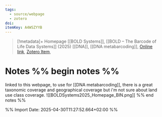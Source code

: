 ```yaml
---
tags:
  - source/webpage
  - zotero
doi: 
itemKey: A4WSZYYB
---
```

>[!metadata]+
> Homepage
> [[BOLD Systems]], 
> [[BOLD – The Barcode of Life Data Systems]] (2025)
> [[DNA]], [[DNA metabarcoding]], 
> [Online link](https://boldsystems.org/), [Zotero Item](zotero://select/library/items/A4WSZYYB), 

# Notes %% begin notes %%
linked to this webpage, to use for [[DNA metabarcoding]], there is a great taxonomic coverage and geographical coverage but i'm not sure about land use class coverage.
![[BOLDSystems2025_Homepage_BIN.png]]
%% end notes %%




%% Import Date: 2025-04-30T11:27:52.664+02:00 %%
